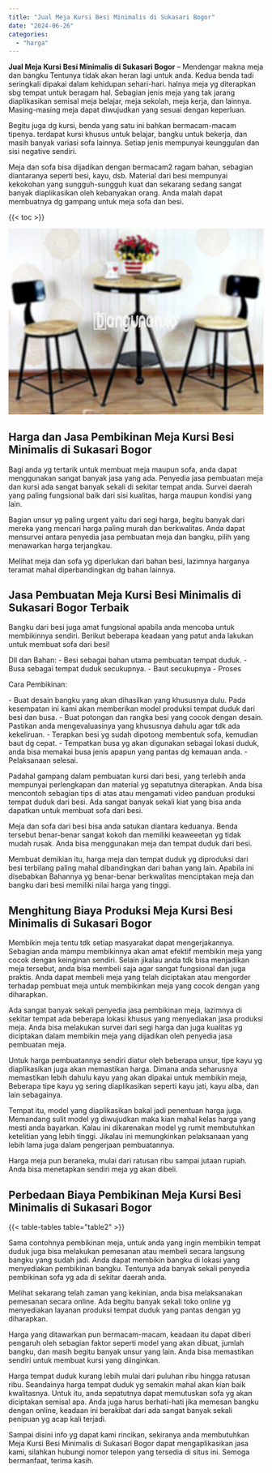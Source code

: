 ```yaml
---
title: "Jual Meja Kursi Besi Minimalis di Sukasari Bogor"
date: "2024-06-26"
categories: 
  - "harga"
---
```


**Jual Meja Kursi Besi Minimalis di Sukasari Bogor** – Mendengar makna meja dan bangku Tentunya tidak akan heran lagi untuk anda. Kedua benda tadi seringkali dipakai dalam kehidupan sehari-hari. halnya meja yg diterapkan sbg tempat untuk beragam hal. Sebagian jenis meja yang tak jarang diaplikasikan semisal meja belajar, meja sekolah, meja kerja, dan lainnya. Masing-masing meja dapat diwujudkan yang sesuai dengan keperluan.

Begitu juga dg kursi, benda yang satu ini bahkan bermacam-macam tipenya. terdapat kursi khusus untuk belajar, bangku untuk bekerja, dan masih banyak variasi sofa lainnya. Setiap jenis mempunyai keunggulan dan sisi negative sendiri.

Meja dan sofa bisa dijadikan dengan bermacam2 ragam bahan, sebagian diantaranya seperti besi, kayu, dsb. Material dari besi mempunyai kekokohan yang sungguh-sungguh kuat dan sekarang sedang sangat banyak diaplikasikan oleh kebanyakan orang. Anda malah dapat membuatnya dg gampang untuk meja sofa dan besi.

{{< toc >}}

![Jual Meja Kursi Besi Minimalis di Sukasari Bogor](/images/jual-meja-besi-murah05.png)

## Harga dan Jasa Pembikinan Meja Kursi Besi Minimalis di Sukasari Bogor

Bagi anda yg tertarik untuk membuat meja maupun sofa, anda dapat menggunakan sangat banyak jasa yang ada. Penyedia jasa pembuatan meja dan kursi ada sangat banyak sekali di sekitar tempat anda. Survei daerah yang paling fungsional baik dari sisi kualitas, harga maupun kondisi yang lain.

Bagian unsur yg paling urgent yaitu dari segi harga, begitu banyak dari mereka yang mencari harga paling murah dan berkwalitas. Anda dapat mensurvei antara penyedia jasa pembuatan meja dan bangku, pilih yang menawarkan harga terjangkau.

Melihat meja dan sofa yg diperlukan dari bahan besi, lazimnya harganya teramat mahal diperbandingkan dg bahan lainnya.

## Jasa Pembuatan Meja Kursi Besi Minimalis di Sukasari Bogor Terbaik

Bangku dari besi juga amat fungsional apabila anda mencoba untuk membikinnya sendiri. Berikut beberapa keadaan yang patut anda lakukan untuk membuat sofa dari besi!

Dll dan Bahan: - Besi sebagai bahan utama pembuatan tempat duduk. - Busa sebagai tempat duduk secukupnya. - Baut secukupnya - Proses

Cara Pembikinan:

\- Buat desain bangku yang akan dihasilkan yang khususnya dulu. Pada kesempatan ini kami akan memberikan model produksi tempat duduk dari besi dan busa. - Buat potongan dan rangka besi yang cocok dengan desain. Pastikan anda mengevaluasinya yang khususnya dahulu agar tdk ada kekeliruan. - Terapkan besi yg sudah dipotong membentuk sofa, kemudian baut dg cepat. - Tempatkan busa yg akan digunakan sebagai lokasi duduk, anda bisa memakai busa jenis apapun yang pantas dg kemauan anda. - Pelaksanaan selesai.

Padahal gampang dalam pembuatan kursi dari besi, yang terlebih anda mempunyai perlengkapan dan material yg sepatutnya diterapkan. Anda bisa mencontoh sebagian tips di atas atau mengamati video panduan produksi tempat duduk dari besi. Ada sangat banyak sekali kiat yang bisa anda dapatkan untuk membuat sofa dari besi.

Meja dan sofa dari besi bisa anda satukan diantara keduanya. Benda tersebut benar-benar sangat kokoh dan memiliki keaweeetan yg tidak mudah rusak. Anda bisa menggunakan meja dan tempat duduk dari besi.

Membuat demikian itu, harga meja dan tempat duduk yg diproduksi dari besi terbilang paling mahal dibandingkan dari bahan yang lain. Apabila ini disebabkan Bahannya yg benar-benar berkwalitas menciptakan meja dan bangku dari besi memiliki nilai harga yang tinggi.

## Menghitung Biaya Produksi Meja Kursi Besi Minimalis di Sukasari Bogor

Membikin meja tentu tdk setiap masyarakat dapat mengerjakannya. Sebagian anda mampu membikinnya akan amat efektif membikin meja yang cocok dengan keinginan sendiri. Selain jikalau anda tdk bisa menjadikan meja tersebut, anda bisa membeli saja agar sangat fungsional dan juga praktis. Anda dapat membeli meja yang telah diciptakan atau mengorder terhadap pembuat meja untuk membikinkan meja yang cocok dengan yang diharapkan.

Ada sangat banyak sekali penyedia jasa pembikinan meja, lazimnya di sekitar tempat ada beberapa lokasi khusus yang menyediakan jasa produksi meja. Anda bisa melakukan survei dari segi harga dan juga kualitas yg diciptakan dalam membikin meja yang dijadikan oleh penyedia jasa pembuatan meja.

Untuk harga pembuatannya sendiri diatur oleh beberapa unsur, tipe kayu yg diaplikasikan juga akan memastikan harga. Dimana anda seharusnya memastikan lebih dahulu kayu yang akan dipakai untuk membikin meja, Beberapa tipe kayu yg sering diaplikasikan seperti kayu jati, kayu alba, dan lain sebagainya.

Tempat itu, model yang diaplikasikan bakal jadi penentuan harga juga. Memandang sulit model yg diwujudkan maka kian mahal kelas harga yang mesti anda bayarkan. Kalau ini dikarenakan model yg rumit membutuhkan ketelitian yang lebih tinggi. Jikalau ini memungkinkan pelaksanaan yang lebih lama juga dalam pengerjaan pembuatannya.

Harga meja pun beraneka, mulai dari ratusan ribu sampai jutaan rupiah. Anda bisa menetapkan sendiri meja yg akan dibeli.

## Perbedaan Biaya Pembikinan Meja Kursi Besi Minimalis di Sukasari Bogor

{{< table-tables table="table2" >}}

Sama contohnya pembikinan meja, untuk anda yang ingin membikin tempat duduk juga bisa melakukan pemesanan atau membeli secara langsung bangku yang sudah jadi. Anda dapat membikin bangku di lokasi yang menyediakan pembikinan bangku. Tentunya ada banyak sekali penyedia pembikinan sofa yg ada di sekitar daerah anda.

Melihat sekarang telah zaman yang kekinian, anda bisa melaksanakan pemesanan secara online. Ada begitu banyak sekali toko online yg menyediakan layanan produksi tempat duduk yang pantas dengan yg diharapkan.

Harga yang ditawarkan pun bermacam-macam, keadaan itu dapat diberi pengaruh oleh sebagian faktor seperti model yang akan dibuat, jumlah bangku, dan masih begitu banyak unsur yang lain. Anda bisa memastikan sendiri untuk membuat kursi yang diinginkan.

Harga tempat duduk kurang lebih mulai dari puluhan ribu hingga ratusan ribu. Seandainya harga tempat duduk yg semakin mahal akan kian baik kwalitasnya. Untuk itu, anda sepatutnya dapat memutuskan sofa yg akan diciptakan semisal apa. Anda juga harus berhati-hati jika memesan bangku dengan online, keadaan ini berakibat dari ada sangat banyak sekali penipuan yg acap kali terjadi.

Sampai disini info yg dapat kami rincikan, sekiranya anda membutuhkan Meja Kursi Besi Minimalis di Sukasari Bogor dapat mengaplikasikan jasa kami, silahkan hubungi nomor telepon yang tersedia di situs ini. Semoga bermanfaat, terima kasih.
